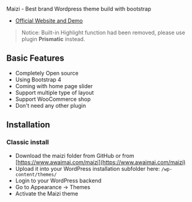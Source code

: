 Maizi - Best brand Wordpress theme build with bootstrap

* [Official Website and Demo](https://www.awaimai.com/maizi)

> Notice: Built-in Highlight function had been removed, please use plugin **Prismatic** instead.

## Basic Features

- Completely Open source
- Using Bootstrap 4
- Coming with home page slider
- Support multiple type of layout
- Support WooCommerce shop
- Don't need any other plugin

## Installation

### Classic install
- Download the maizi folder from GitHub or from [https://www.awaimai.com/maizi](https://www.awaimai.com/maizi)
- Upload it into your WordPress installation subfolder here: `/wp-content/themes/`
- Login to your WordPress backend
- Go to Appearance → Themes
- Activate the Maizi theme
